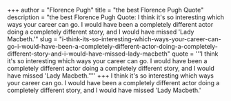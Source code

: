 +++
author = "Florence Pugh"
title = "the best Florence Pugh Quote"
description = "the best Florence Pugh Quote: I think it's so interesting which ways your career can go. I would have been a completely different actor doing a completely different story, and I would have missed 'Lady Macbeth.'"
slug = "i-think-its-so-interesting-which-ways-your-career-can-go-i-would-have-been-a-completely-different-actor-doing-a-completely-different-story-and-i-would-have-missed-lady-macbeth"
quote = '''I think it's so interesting which ways your career can go. I would have been a completely different actor doing a completely different story, and I would have missed 'Lady Macbeth.''''
+++
I think it's so interesting which ways your career can go. I would have been a completely different actor doing a completely different story, and I would have missed 'Lady Macbeth.'
